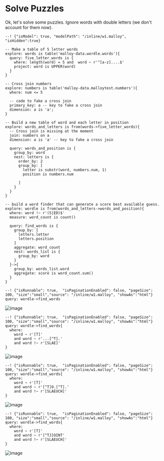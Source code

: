 # Solve Puzzles

Ok, let's solve some puzzles.  Ignore words with double letters (we don't account for them now).

```malloy
--! {"isModel": true, "modelPath": "/inline/w1.malloy", "isHidden":true}

-- Make a table of 5 letter words
explore: words is table('malloy-data.wordle.words'){
  query: five_letter_words is {
    where: length(word) = 5 and  word ~ r'^[a-z]....$'
    project: word is UPPER(word)
  }
}

-- Cross join numbers
explore: numbers is table('malloy-data.malloytest.numbers'){
  where: num <= 5

  -- code to fake a cross join
  primary_key: a -- key to fake a cross join
  dimension: a is 'a';
}

-- Build a new table of word and each letter in position
explore: words_and_letters is from(words->five_letter_words){
  -- Cross join is missing at the moment
  join: numbers on a
  dimension: a is 'a' -- key to fake a cross join

  query: words_and_position is {
    group_by: word
    nest: letters is {
      order_by: 2
      group_by: [
        letter is substr(word, numbers.num, 1)
        position is numbers.num

      ]
    }
  }
}

-- build a word finder that can generate a score best available guess.
explore: wordle is from(words_and_letters->words_and_position){
  where: word !~ r'(S|ED)$'
  measure: word_count is count()

  query: find_words is {
    group_by: [
      letters.letter
      letters.position
    ]
    aggregate: word_count
    nest: words_list is {
      group_by: word
    }
  }->{
    group_by: words_list.word
    aggregate: score is word_count.sum()
  }
}
```

```malloy
--! {"isRunnable": true,  "isPaginationEnabled": false, "pageSize": 100, "size":"small","source": "/inline/w1.malloy", "showAs":"html"}
query: wordle->find_words
```

![image](https://user-images.githubusercontent.com/1093458/150233754-adc4c730-73ce-4430-8640-07bfc512529a.png)

```malloy
--! {"isRunnable": true,  "isPaginationEnabled": false, "pageSize": 100, "size":"small","source": "/inline/w1.malloy", "showAs":"html"}
query: wordle->find_words{
  where:
    word ~ r'[T]'
    and word ~ r'...[^T].'
    and word !~ r'[SLAE]'
}
```

![image](https://user-images.githubusercontent.com/1093458/150234599-e90ab598-84e7-434f-bcba-5279c96d7ede.png)

```malloy
--! {"isRunnable": true,  "isPaginationEnabled": false, "pageSize": 100, "size":"small","source": "/inline/w1.malloy", "showAs":"html"}
query: wordle->find_words{
  where:
    word ~ r'[T]'
    and word ~ r'[^T]O.[^T].'
    and word !~ r'[SLAEUCH]'
}
```

![image](https://user-images.githubusercontent.com/1093458/150234924-895245c0-0a1c-48be-a14a-7ca23465dca0.png)

```malloy
--! {"isRunnable": true,  "isPaginationEnabled": false, "pageSize": 100, "size":"small","source": "/inline/w1.malloy", "showAs":"html"}
query: wordle->find_words{
  where:
    word ~ r'[T]'
    and word ~ r'[^TJ]OINT'
    and word !~ r'[SLAEUCH]'
}
```
![image](https://user-images.githubusercontent.com/1093458/150235059-6621374b-e083-472f-965c-54ca21a8c433.png)
